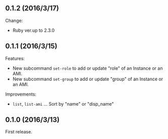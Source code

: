 ## 0.1.2 (2016/3/17)

Change:

- Ruby ver.up to 2.3.0

## 0.1.1 (2016/3/15)

Features:

- New subcommand `set-role` to add or update "role" of an Instance or an AMI.
- New subcommand `set-group` to add or update "group" of an Instance or an AMI.

Improvements:

- `list`, `list-ami` ... Sort by "name" or "disp_name"

## 0.1.0 (2016/3/13)

First release.
